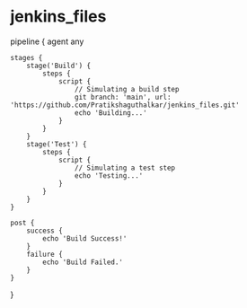# jenkins_files

 pipeline {
    agent any

    stages {
        stage('Build') {
            steps {
                script {
                    // Simulating a build step
                    git branch: 'main', url: 'https://github.com/Pratikshaguthalkar/jenkins_files.git'
                    echo 'Building...'
                }
            }
        }
        stage('Test') {
            steps {
                script {
                    // Simulating a test step
                    echo 'Testing...'
                }
            }
        }
    }

    post {
        success {
            echo 'Build Success!'
        }
        failure {
            echo 'Build Failed.'
        }
    }
}